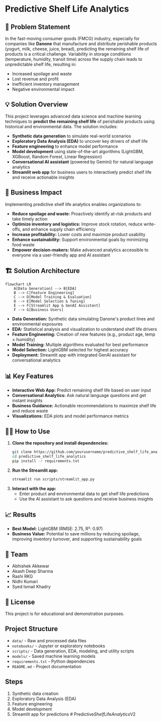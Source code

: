 # Predictive Shelf Life Analytics

## 🚩 Problem Statement

In the fast-moving consumer goods (FMCG) industry, especially for companies like **Danone** that manufacture and distribute perishable products (yogurt, milk, cheese, juice, bread), predicting the remaining shelf life of products is a critical challenge. Variability in storage conditions (temperature, humidity, transit time) across the supply chain leads to unpredictable shelf life, resulting in:
- Increased spoilage and waste
- Lost revenue and profit
- Inefficient inventory management
- Negative environmental impact

## 💡 Solution Overview

This project leverages advanced data science and machine learning techniques to **predict the remaining shelf life** of perishable products using historical and environmental data. The solution includes:
- **Synthetic data generation** to simulate real-world scenarios
- **Exploratory Data Analysis (EDA)** to uncover key drivers of shelf life
- **Feature engineering** to enhance model performance
- **Model development** using state-of-the-art algorithms (LightGBM, XGBoost, Random Forest, Linear Regression)
- **Conversational AI assistant** (powered by Gemini) for natural language analytics
- **Streamlit web app** for business users to interactively predict shelf life and receive actionable insights

## 🌟 Business Impact

Implementing predictive shelf life analytics enables organizations to:
- **Reduce spoilage and waste:** Proactively identify at-risk products and take timely action
- **Optimize inventory and logistics:** Improve stock rotation, reduce write-offs, and enhance supply chain efficiency
- **Increase profitability:** Lower costs and maximize product usability
- **Enhance sustainability:** Support environmental goals by minimizing food waste
- **Empower decision-makers:** Make advanced analytics accessible to everyone via a user-friendly app and AI assistant

## 🏗️ Solution Architecture

```mermaid
flowchart LR
    A[Data Generation] --> B[EDA]
    B --> C[Feature Engineering]
    C --> D[Model Training & Evaluation]
    D --> E[Model Selection & Tuning]
    E --> F[Streamlit App & GenAI Assistant]
    F --> G[Business Users]
```

- **Data Generation:** Synthetic data simulating Danone's product lines and environmental exposures
- **EDA:** Statistical analysis and visualization to understand shelf life drivers
- **Feature Engineering:** Creation of new features (e.g., product age, temp × humidity)
- **Model Training:** Multiple algorithms evaluated for best performance
- **Model Selection:** LightGBM selected for highest accuracy
- **Deployment:** Streamlit app with integrated GenAI assistant for conversational analytics

## 📊 Key Features

- **Interactive Web App:** Predict remaining shelf life based on user input
- **Conversational Analytics:** Ask natural language questions and get instant insights
- **Business Guidance:** Actionable recommendations to maximize shelf life and reduce waste
- **Visualizations:** EDA plots and model performance metrics

## 🧑‍💻 How to Use

1. **Clone the repository and install dependencies:**
   ```sh
   git clone https://github.com/yourusername/predictive_shelf_life_analytics.git
   cd predictive_shelf_life_analytics
   pip install -r requirements.txt
   ```
2. **Run the Streamlit app:**
   ```sh
   streamlit run scripts/streamlit_app.py
   ```
3. **Interact with the app:**  
   - Enter product and environmental data to get shelf life predictions
   - Use the AI assistant to ask questions and receive business insights

## 📈 Results

- **Best Model:** LightGBM (RMSE: 2.75, R²: 0.97)
- **Business Value:** Potential to save millions by reducing spoilage, improving inventory turnover, and supporting sustainability goals

## 🤝 Team

- Abhishek Akkewar
- Akash Deep Sharma
- Rashi RKG
- Nidhi Kumari
- Syed Ismail Khadry

## 📄 License

This project is for educational and demonstration purposes.

## Project Structure
- `data/` - Raw and processed data files
- `notebooks/` - Jupyter or exploratory notebooks
- `scripts/` - Data generation, EDA, modeling, and utility scripts
- `models/` - Saved machine learning models
- `requirements.txt` - Python dependencies
- `README.md` - Project documentation

## Steps
1. Synthetic data creation
2. Exploratory Data Analysis (EDA)
3. Feature engineering
4. Model development
5. Streamlit app for predictions
#   P r e d i c t i v e _ S h e l f _ L i f e _ A n a l y t i c s _ V 2  
 